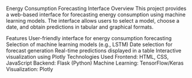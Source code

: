Energy Consumption Forecasting Interface
Overview
This project provides a web-based interface for forecasting energy consumption using machine learning models. The interface allows users to select a model, choose a date, and obtain predictions in tabular and graphical formats.

Features
User-friendly interface for energy consumption forecasting
Selection of machine learning models (e.g., LSTM)
Date selection for forecast generation
Real-time predictions displayed in a table
Interactive visualization using Plotly
Technologies Used
Frontend: HTML, CSS, JavaScript
Backend: Flask (Python)
Machine Learning: TensorFlow/Keras
Visualization: Plotly
